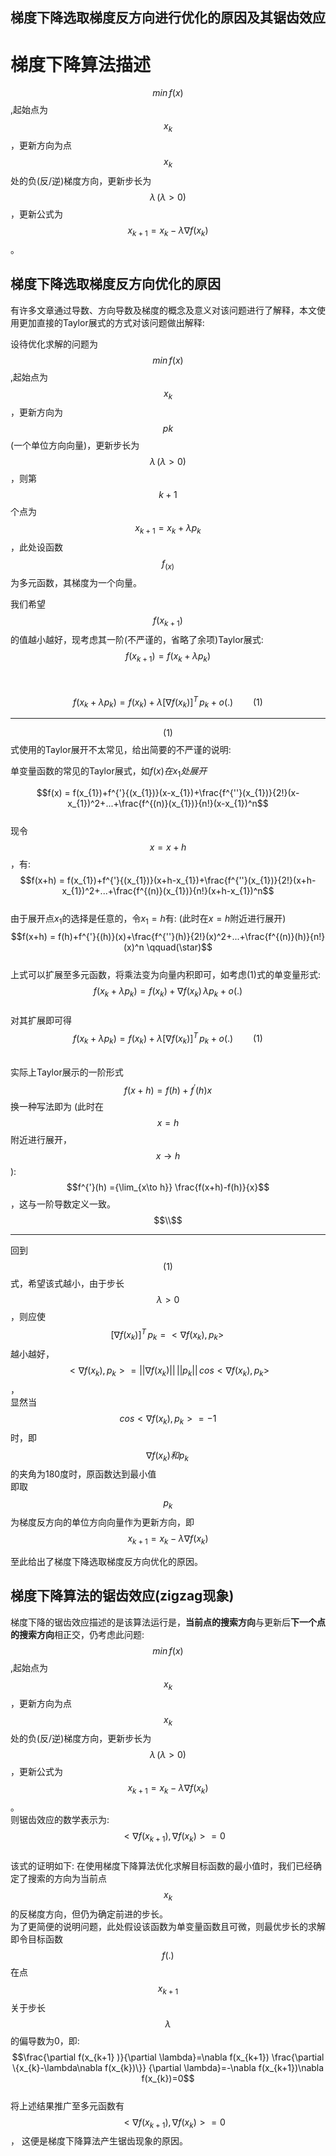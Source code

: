 ## 梯度下降选取梯度反方向进行优化的原因及其锯齿效应
# 梯度下降算法描述
$$min\,f(x)$$,起始点为$$x_{k}$$，更新方向为点$$x_{k}$$处的负(反/逆)梯度方向，更新步长为$$\lambda \,(\lambda>0)$$，更新公式为$$x_{k+1}=x_{k}-\lambda\nabla f(x_{k})$$。

## 梯度下降选取梯度反方向优化的原因
有许多文章通过导数、方向导数及梯度的概念及意义对该问题进行了解释，本文使用更加直接的Taylor展式的方式对该问题做出解释:


设待优化求解的问题为$$min\,f(x)$$,起始点为$$x_{k}$$，更新方向为$$p{k}$$ (一个单位方向向量)，更新步长为$$\lambda \,(\lambda>0)$$，则第$$k+1$$个点为$$x_{k+1}=x_{k}+\lambda p_{k}$$，此处设函数$$f_(x)$$为多元函数，其梯度为一个向量。


我们希望$$f(x_{k+1})$$的值越小越好，现考虑其一阶(不严谨的，省略了余项)Taylor展式:
&emsp;&emsp;&emsp;&emsp;$$f(x_{k+1})=f(x_{k}+\lambda p_{k})$$
<br/>
&emsp;&emsp;&emsp;&emsp;$$f(x_{k}+\lambda p_{k})=f(x_{k})+\lambda[\nabla f(x_k)]^{T}\,p_{k}+o(.)  \qquad(1)$$

----------------------------

$$(1)$$式使用的Taylor展开不太常见，给出简要的不严谨的说明:

单变量函数的常见的Taylor展式，如$f(x)在x_{1}处展开$

$$f(x) = f(x_{1})+f^{'}{(x_{1})}(x-x_{1})+\frac{f^{''}(x_{1})}{2!}(x-x_{1})^2+...+\frac{f^{(n)}(x_{1})}{n!}(x-x_{1})^n$$
<br/>
现令$$x=x+h$$，有:
$$f(x+h) = f(x_{1})+f^{'}{(x_{1})}(x+h-x_{1})+\frac{f^{''}(x_{1})}{2!}(x+h-x_{1})^2+...+\frac{f^{(n)}(x_{1})}{n!}(x+h-x_{1})^n$$
<br/>
由于展开点$x_{1}$的选择是任意的，令$x_{1}=h$有: (此时在$x=h$附近进行展开)
$$f(x+h) = f(h)+f^{'}{(h)}(x)+\frac{f^{''}(h)}{2!}(x)^2+...+\frac{f^{(n)}(h)}{n!}(x)^n \qquad(\star)$$
<br/>
上式可以扩展至多元函数，将乘法变为向量内积即可，如考虑$(1)$式的单变量形式:
$$f(x_{k}+\lambda p_{k})=f(x_{k})+\nabla f(x_k)\,\lambda p_{k}+o(.)$$<br/>
对其扩展即可得
$$f(x_{k}+\lambda p_{k})=f(x_{k})+\lambda[\nabla f(x_k)]^{T}\,p_{k}+o(.)  \qquad(1)$$

<br/>实际上Taylor展示的一阶形式$$f(x+h) = f(h)+f^{'}{(h)}x$$ 换一种写法即为 (此时在$$x=h$$附近进行展开，$$x\to h$$):
$$f^{'}(h) ={\lim_{x\to h}} \frac{f(x+h)-f(h)}{x}$$，这与一阶导数定义一致。$$\\$$

---------
回到$$(1)$$式，希望该式越小，由于步长$$\lambda >0$$，则应使$$[\nabla f(x_k)]^{T}\,p_{k} = <\nabla f(x_k),p_{k}>\,$$越小越好，<br/>
$$<\nabla f(x_k),p_{k}> = ||\nabla f(x_k)||\,||p_{k}||\,cos<\nabla f(x_k),p_{k}>$$，<br/>
显然当$$cos<\nabla f(x_k),p_{k}> = -1$$时，即$$\nabla f(x_k)和p_{k}\,$$的夹角为180度时，原函数达到最小值<br/>
即取$$p_{k}$$为梯度反方向的单位方向向量作为更新方向，即$$x_{k+1}=x_{k}-\lambda\nabla f(x_{k})$$

至此给出了梯度下降选取梯度反方向优化的原因。

## 梯度下降算法的锯齿效应(zigzag现象)
梯度下降的锯齿效应描述的是该算法运行是，**当前点的搜索方向**与更新后**下一个点的搜索方向**相正交，仍考虑此问题:
<br/>
$$min\,f(x)$$,起始点为$$x_{k}$$，更新方向为点$$x_{k}$$处的负(反/逆)梯度方向，更新步长为$$\lambda \,(\lambda>0)$$，更新公式为$$x_{k+1}=x_{k}-\lambda\nabla f(x_{k})$$。
<br/>
则锯齿效应的数学表示为:$$\quad<\nabla f(x_{k+1}),\nabla f(x_{k})> = 0$$
<br/>
该式的证明如下:
在使用梯度下降算法优化求解目标函数的最小值时，我们已经确定了搜索的方向为当前点$$x_{k}$$的反梯度方向，但仍为确定前进的步长。
<br/>
为了更简便的说明问题，此处假设该函数为单变量函数且可微，则最优步长的求解即令目标函数$$f(.)$$在点$$x_{k+1}$$关于步长$$\lambda$$的偏导数为0，即:$$\frac{\partial f(x_{k+1} )}{\partial \lambda}=\nabla f(x_{k+1}) \frac{\partial \{x_{k}-\lambda\nabla f(x_{k})\}} {\partial \lambda}=-\nabla f(x_{k+1})\nabla f(x_{k})=0$$
<br/>
将上述结果推广至多元函数有$$\quad<\nabla f(x_{k+1}),\nabla f(x_{k})> = 0$$，
这便是梯度下降算法产生锯齿现象的原因。



